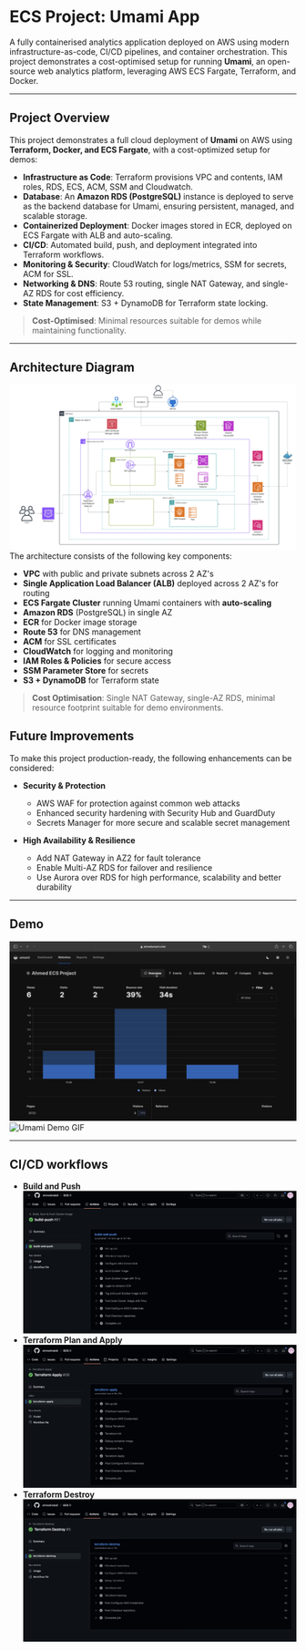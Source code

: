 # ECS Project: Umami App

A fully containerised analytics application deployed on AWS using modern infrastructure-as-code, CI/CD pipelines, and container orchestration. This project demonstrates a cost-optimised setup for running **Umami**, an open-source web 
analytics platform, leveraging AWS ECS Fargate, Terraform, and Docker.

---
## Project Overview

This project demonstrates a full cloud deployment of **Umami** on AWS using **Terraform, Docker, and ECS Fargate**, with a cost-optimized setup for demos:

- **Infrastructure as Code**: Terraform provisions VPC and contents, IAM roles, RDS, ECS, ACM, SSM and Cloudwatch.
- **Database**: An **Amazon RDS (PostgreSQL)** instance is deployed to serve as the backend database for Umami, ensuring persistent, managed, and scalable storage.
- **Containerized Deployment**: Docker images stored in ECR, deployed on ECS Fargate with ALB and auto-scaling.
- **CI/CD**: Automated build, push, and deployment integrated into Terraform workflows.
- **Monitoring & Security**: CloudWatch for logs/metrics, SSM for secrets, ACM for SSL.
- **Networking & DNS**: Route 53 routing, single NAT Gateway, and single-AZ RDS for cost efficiency.
- **State Management**: S3 + DynamoDB for Terraform state locking.

> **Cost-Optimised**: Minimal resources suitable for demos while maintaining functionality.

---
## Architecture Diagram
![Architecture Diagram](images-recordings/awsdiagram.png)  
The architecture consists of the following key components:

- **VPC** with public and private subnets across 2 AZ's
- **Single Application Load Balancer (ALB)** deployed across 2 AZ's for routing
- **ECS Fargate Cluster** running Umami containers with **auto-scaling**
- **Amazon RDS** (PostgreSQL) in single AZ
- **ECR** for Docker image storage
- **Route 53** for DNS management
- **ACM** for SSL certificates
- **CloudWatch** for logging and monitoring
- **IAM Roles & Policies** for secure access
- **SSM Parameter Store** for secrets
- **S3 + DynamoDB** for Terraform state

> **Cost Optimisation**: Single NAT Gateway, single-AZ RDS, minimal resource footprint suitable for demo environments.

## Future Improvements

To make this project production-ready, the following enhancements can be considered:

- **Security & Protection**
  - AWS WAF for protection against common web attacks
  - Enhanced security hardening with Security Hub and GuardDuty
  - Secrets Manager for more secure and scalable secret management

- **High Availability & Resilience**
  - Add NAT Gateway in AZ2 for fault tolerance
  - Enable Multi-AZ RDS for failover and resilience
  - Use Aurora over RDS for high performance, scalability and better durability

---
## Demo 

![Umami Demo](images-recordings/umami-demo.png)  
![Umami Demo GIF](images-recordings/umami-demo.gif)  

---

## CI/CD workflows
- **Build and Push**
![Build & Push](images-recordings/build-push.png)  
- **Terraform Plan and Apply**
![Terraform Apply](images-recordings/apply.png)  
- **Terraform Destroy**
![Terraform Destroy](images-recordings/destroy.png)
